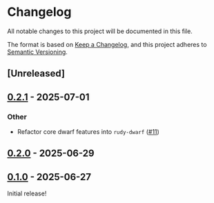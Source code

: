 # Changelog

All notable changes to this project will be documented in this file.

The format is based on [Keep a Changelog](https://keepachangelog.com/en/1.0.0/),
and this project adheres to [Semantic Versioning](https://semver.org/spec/v2.0.0.html).

## [Unreleased]

## [0.2.1](https://github.com/samscott89/rudy/compare/rudy-parser-v0.2.0...rudy-parser-v0.2.1) - 2025-07-01

### Other

- Refactor core dwarf features into `rudy-dwarf` ([#11](https://github.com/samscott89/rudy/pull/11))

## [0.2.0](https://github.com/samscott89/rudy/compare/rudy-parser-v0.1.0...rudy-parser-v0.2.0) - 2025-06-29

## [0.1.0](https://github.com/samscott89/rudy/releases/tag/rudy-parser-v0.1.0) - 2025-06-27

Initial release!